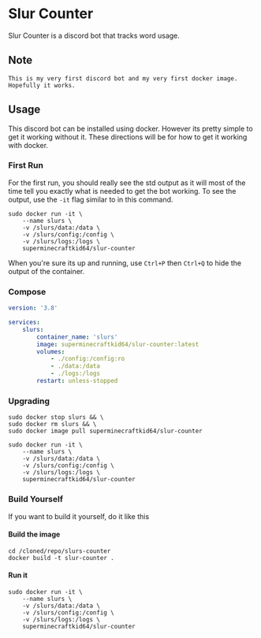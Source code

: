 # Slur Counter

Slur Counter is a discord bot that tracks word usage.

## Note

```text
This is my very first discord bot and my very first docker image. Hopefully it works.
```

## Usage

This discord bot can be installed using docker. However its pretty simple to get it working without it. These directions will be for how to get it working with docker.

### First Run

For the first run, you should really see the std output as it will most of the time tell you exactly what is needed to get the bot working. To see the output, use the `-it` flag similar to in this command.

```shell
sudo docker run -it \
    --name slurs \
    -v /slurs/data:/data \
    -v /slurs/config:/config \
    -v /slurs/logs:/logs \
    superminecraftkid64/slur-counter
```

When you're sure its up and running, use `Ctrl+P` then `Ctrl+Q` to hide the output of the container.

### Compose

```yml
version: '3.8'

services:
    slurs:
        container_name: 'slurs'
        image: superminecraftkid64/slur-counter:latest
        volumes:
            - ./config:/config:ro
            - ./data:/data
            - ./logs:/logs
        restart: unless-stopped
```


### Upgrading

```shell
sudo docker stop slurs && \
sudo docker rm slurs && \
sudo docker image pull superminecraftkid64/slur-counter

sudo docker run -it \
    --name slurs \
    -v /slurs/data:/data \
    -v /slurs/config:/config \
    -v /slurs/logs:/logs \
    superminecraftkid64/slur-counter
```

### Build Yourself

If you want to build it yourself, do it like this

#### Build the image

```shell
cd /cloned/repo/slurs-counter
docker build -t slur-counter .
```

#### Run it

```shell
sudo docker run -it \
    --name slurs \
    -v /slurs/data:/data \
    -v /slurs/config:/config \
    -v /slurs/logs:/logs \
    superminecraftkid64/slur-counter
```
